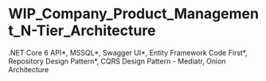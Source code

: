 # WIP_Company_Product_Management_N-Tier_Architecture
 .NET Core 6 API*, MSSQL*, Swagger UI*, Entity Framework Code First*, Repository Design Pattern*, CQRS Design Pattern - Mediatr, Onion Architecture
